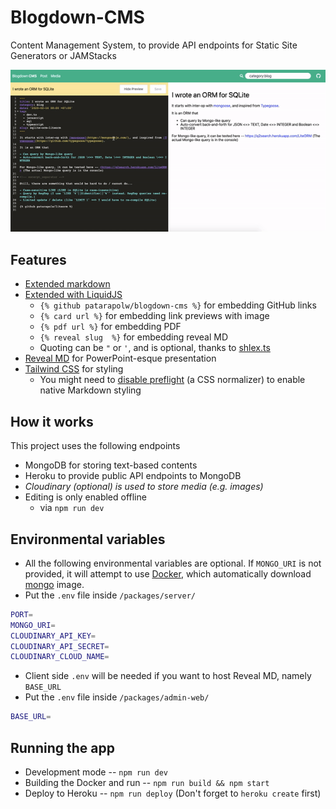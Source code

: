 # Blogdown-CMS

Content Management System, to provide API endpoints for Static Site Generators or JAMStacks

![App preview](/docs/cmsv2.gif)

## Features

- [Extended markdown](/packages/admin-frontend/src/assets/make-html/index.ts#L35)
- [Extended with LiquidJS](/packages/admin-frontend/src/assets/make-html/template.ts)
  - `{% github patarapolw/blogdown-cms %}` for embedding GitHub links
  - `{% card url %}` for embedding link previews with image
  - `{% pdf url %}` for embedding PDF
  - `{% reveal slug  %}` for embedding reveal MD
  - Quoting can be `"` or `'`, and is optional, thanks to [shlex.ts](/packages/admin-frontend/src/assets/make-html/shlex.ts)
- [Reveal MD](https://github.com/patarapolw/reveal-md) for PowerPoint-esque presentation
- [Tailwind CSS](https://tailwindcss.com/) for styling
  - You might need to [disable preflight](https://tailwindcss.com/docs/preflight/#disabling-preflight) (a CSS normalizer) to enable native Markdown styling

## How it works

This project uses the following endpoints

- MongoDB for storing text-based contents
- Heroku to provide public API endpoints to MongoDB
- _Cloudinary (optional) is used to store media (e.g. images)_
- Editing is only enabled offline
  - via `npm run dev`

## Environmental variables

- All the following environmental variables are optional. If `MONGO_URI` is not provided, it will attempt to use [Docker](https://www.docker.com/), which automatically download [mongo](https://hub.docker.com/_/mongo) image.
- Put the `.env` file inside `/packages/server/`

```sh
PORT=
MONGO_URI=
CLOUDINARY_API_KEY=
CLOUDINARY_API_SECRET=
CLOUDINARY_CLOUD_NAME=
```

- Client side `.env` will be needed if you want to host Reveal MD, namely `BASE_URL`
- Put the `.env` file inside `/packages/admin-web/`

```sh
BASE_URL=
```

## Running the app

- Development mode -- `npm run dev`
- Building the Docker and run -- `npm run build && npm start`
- Deploy to Heroku -- `npm run deploy` (Don't forget to `heroku create` first)
